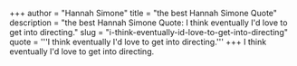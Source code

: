 +++
author = "Hannah Simone"
title = "the best Hannah Simone Quote"
description = "the best Hannah Simone Quote: I think eventually I'd love to get into directing."
slug = "i-think-eventually-id-love-to-get-into-directing"
quote = '''I think eventually I'd love to get into directing.'''
+++
I think eventually I'd love to get into directing.
